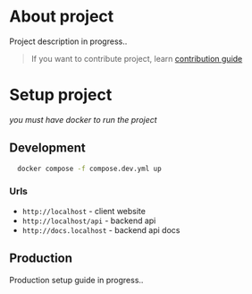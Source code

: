 # About project

Project description in progress..

> If you want to contribute project, learn [contribution guide](/CONTRIBUTING.md)

# Setup project

_you must have docker to run the project_

## Development

```sh
  docker compose -f compose.dev.yml up
```

### Urls

- `http://localhost` - client website
- `http://localhost/api` - backend api
- `http://docs.localhost` - backend api docs

## Production

Production setup guide in progress..
